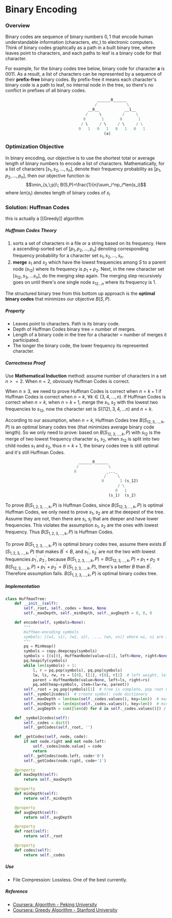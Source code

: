 # Binary Encoding
### Overview
Binary codes are sequence of binary numbers $0, 1$ that encode human understandable information (characters, etc,) to electronic computers. Think of binary codes graphically as a path in a built binary tree, where leaves point to characters, and each paths to leaf is a binary code for that character.

For example, for the binary codes tree below, binary code for character $\mathbf{a}$ is $0011$. As a result, a list of characters can be represented by a sequence of their **prefix-free** binary codes. By prefix-free it means each character's binary code is a path to leaf, no internal node in the tree, so there's no conflict in prefixes of all binary codes.

```python
										______0______
									   /             \
									__0__           __1__
								   /     \         /     \
								  0       1       0       1
								 / \     / \     / \     / \
								0   1   0   1   0   1   0   1
										   (a)
```

### Optimization Objective
In binary encoding, our objective is to use the shortest total or average length of binary numbers to encode a list of characters. Mathematically, for a list of characters $[s_1, s_2, ..., s_n]$, denote their frequency probability as $[p_1, p_2, ..., p_n]$, then our objective function is:
$$\min_{s,\;p}\; B(S,P)=\frac{1}{n}\sum_i^np_i*len(s_i)$$
where $len(s_i)$ denotes length of binary codes of $s_i$ 

### Solution: Huffman Codes
this is actually a [[Greedy]] algorithm
##### Huffman Codes Theory
1. sorts a set of characters in a file or a string based on its frequency. Here a ascending-sorted set of $[p_1, p_2, ..., p_n]$ denoting corresponding frequency probability for a character set $s_1, s_2, ..., s_n$. 
2. **merge** $s_1$ and $s_2$ which have the lowest frequencies among $S$ to a parent node $(s_{12})$ where its frequency is $p_1+p_2$.  Next, in the new character set $[s_{12}, s_3, ... s_n]$, do the merging step again. The merging step recursively goes on until there's one single node $s_{12...n}$ where its frequency is $1$. 

The structured binary tree from this bottom up approach is the **optimal binary codes** that minimizes our objective $B(S, P)$.

##### Property
-	Leaves point to characters. Path is its binary code.
-	Depth of Huffman Codes binary tree = number of merges.
-	Length of a binary code in the tree for a character = number of merges it participated.
-	The longer the binary code, the lower frequency its represented character.

##### Correctness Proof
Use **Mathematical Induction** method: assume number of characters in a set $n>=2$. When $n=2$,  obviously Huffman Codes is correct.

When $n\geq3$, we need to prove Huffman Codes is correct when $n=k+1$ if Huffman Codes is correct when $n=k$, $\forall{k}\in{(3,4,...,n)}$. If Huffman Codes is correct when $n=k$, when $n=k+1$, merge the $s_1$, $s_2$ with the lowest two frequencies to $s_12$, now the character set is $S((12),3,4,...n)$ and $n=k$. 

According to our assumption, when $n=k$, Huffman Codes tree $B(S_{12, 3,...,k}, P)$ is an optimal binary codes tree (that minimizes average binary code length). So we only need to prove: based on $B(S_{12, 3,...,k}, P)$ with $s_{12}$ is the merge of two lowest frequency character $s_1$, $s_2$, when $s_{12}$ is split into two child nodes $s_1$ and $s_2$, thus $n=k+1$, the binary codes tree is still optimal and it's still Huffman Codes.

```python
								______0______
							   /             \
							  0             _..._
									       /     \
								          0       1 (s_12)
											     / \
											    0   1
											 (s_1)  (s_2)
```

To prove $B(S_{1, 2, 3,...,k}, P)$ is Huffman Codes, since $B(S_{12, 3,...,k}, P)$ is optimal Huffman Codes, we only need to prove $s_1$, $s_2$ are at the deepest of the tree. Assume they are not, then there are $s_i$, $s_j$ that are deeper and have lower frequencies. This violates the assumption $s_1$, $s_2$ are the ones with lowest frequency. Thus $B(S_{1, 2, 3,...,k}, P)$ is Huffman Codes.

To prove $B(S_{1, 2, 3,...,k}, P)$ is optimal binary codes tree, assume there exists $B^{'}(S_{1, 2, 3,...,k}, P)$ that makes $B^{'}<B$, and $s_1^{'}$, $s_2^{'}$ are not the two with lowest frequencies $p_1^{'}$, $p_2^{'}$, because  $B(S_{1, 2, 3,...,k}, P) = B(S_{12, 3,...,k}, P)+p_{1}+p_{2}\leq B(S_{12, 3,...,k}, P)+p_1^{'}+p_{2}^{'}=B^{'}(S_{1, 2, 3,...,k}, P)$, there's a better $B$ than $B^{'}$. Therefore assumption fails. $B(S_{1, 2, 3,...,k}, P)$ is optimal binary codes tree.

##### Implementation
```python
class HuffmanTree:
	def __init__(self):
		self._root, self._codes = None, None
		self._maxDepth, self._minDepth, self._avgDepth = 0, 0, 0

	def encode(self, symbols=None):
		"""
		Huffman-encoding symbols
		symbols: [(w1, s1), (w2, s2), ..., (wn, sn)] where wi, si are ith symbol's weight/freq 
		"""
		pq = MinHeap()
		symbols = copy.deepcopy(symbols)
		symbols = [(s[0], HuffmanNode(value=s[1], left=None, right=None)) for s in symbols]  # initialize symbols to nodes
		pq.heapify(symbols)
		while len(symbols) > 1:
			l, r = pq.pop(symbols), pq.pop(symbols)
			lw, ls, rw, rs = l[0], l[1], r[0], r[1]  # left weight, left symbol, right wreight, right symbol
			parent = HuffmanNode(value=None, left=ls, right=rs)
			pq.add(heap=symbols, item=(lw+rw, parent))
		self._root = pq.pop(symbols)[1]  # tree is complete, pop root node
		self._symbol2codes()  # create symbol: code dictionary
		self._maxDepth = len(max(self._codes.values(), key=len))  # max depth
		self._minDepth = len(min(self._codes.values(), key=len))  # min depth
		self._avgDepth = sum([len(d) for d in self._codes.values()]) / len(self._codes)  # mean depth

	def _symbol2codes(self):
		self._codes = dict()
		self._getCodes(self._root, '')

	def _getCodes(self, node, code):
		if not node.right and not node.left:
			self._codes[node.value] = code
			return
		self._getCodes(node.left, code+'0')
		self._getCodes(node.right, code+'1')

	@property
	def maxDepth(self):
		return self._maxDepth

	@property
	def minDepth(self):
		return self._minDepth

	@property
	def avgDepth(self):
		return self._avgDepth

	@property
	def root(self):
		return self._root

	@property
	def codes(self):
		return self._codes
```

##### Use
- File Compression: Lossless. One of the best currently.

##### Reference
-	[Coursera: Algorithm - Peking University](https://www.coursera.org/lecture/algorithms/058ha-fu-man-suan-fa-de-zheng-que-xing-zheng-ming-nLQya)
-	[Coursera: Greedy Algorithm - Stanford University](https://www.coursera.org/learn/algorithms-greedy)